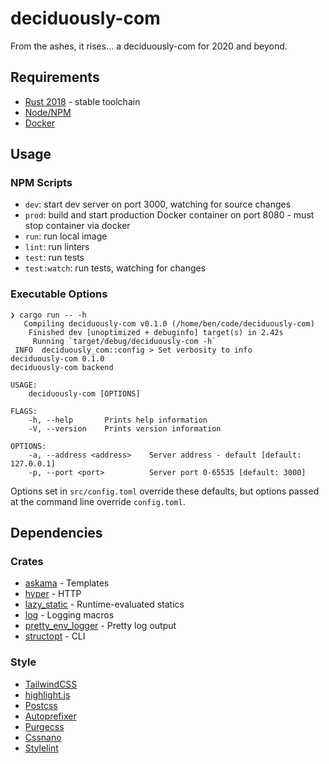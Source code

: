 # deciduously-com

From the ashes, it rises... a deciduously-com for 2020 and beyond.

## Requirements

- [Rust 2018](https://www.rust-lang.org/) - stable toolchain
- [Node/NPM](https://nodejs.org/en/)
- [Docker](https://www.docker.com/)

## Usage

### NPM Scripts

- `dev`: start dev server on port 3000, watching for source changes
- `prod`: build and start production Docker container on port 8080 - must stop container via docker
- `run`: run local image
- `lint`: run linters
- `test`: run tests
- `test:watch`: run tests, watching for changes

### Executable Options

```shell
❯ cargo run -- -h
   Compiling deciduously-com v0.1.0 (/home/ben/code/deciduously-com)
    Finished dev [unoptimized + debuginfo] target(s) in 2.42s
     Running `target/debug/deciduously-com -h`
 INFO  deciduously_com::config > Set verbosity to info
deciduously-com 0.1.0
deciduously-com backend

USAGE:
    deciduously-com [OPTIONS]

FLAGS:
    -h, --help       Prints help information
    -V, --version    Prints version information

OPTIONS:
    -a, --address <address>    Server address - default [default: 127.0.0.1]
    -p, --port <port>          Server port 0-65535 [default: 3000]
```

Options set in `src/config.toml` override these defaults, but options passed at the command line override `config.toml`.

## Dependencies

### Crates

- [askama](https://github.com/djc/askama) - Templates
- [hyper](https://hyper.rs/) - HTTP
- [lazy_static](https://github.com/rust-lang-nursery/lazy-static.rs) - Runtime-evaluated statics
- [log](https://github.com/rust-lang/log) - Logging macros
- [pretty_env_logger](https://github.com/seanmonstar/pretty-env-logger) - Pretty log output
- [structopt](https://github.com/TeXitoi/structopt) - CLI

### Style

- [TailwindCSS](https://tailwindcss.com/)
- [highlight.js](https://highlightjs.org/)
- [Postcss](https://postcss.org/)
- [Autoprefixer](https://github.com/postcss/autoprefixer)
- [Purgecss](https://purgecss.com/)
- [Cssnano](https://cssnano.co/)
- [Stylelint](https://stylelint.io/)

